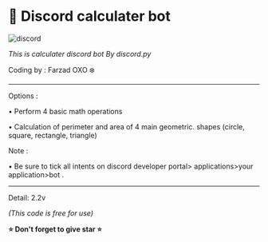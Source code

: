 # 🧮 Discord calculater bot
![discord](https://img.shields.io/badge/Discord-Bot-burple)

*This is calculater discord bot By discord.py*

Coding by : Farzad OXO ❄️



_____________________________________________
Options :

• Perform 4 basic math operations

• Calculation of perimeter and area of ​​4 main geometric.        shapes (circle, square, rectangle, triangle)



Note :

• Be sure to tick all intents on discord developer portal> applications>your application>bot .
_____________________________________________

Detail: 2.2v


*(This code is free for use)*

**⭐️ Don't forget to give star ⭐️**